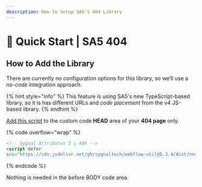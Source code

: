 ```yaml
---
description: How to Setup SA5's 404 Library
---
```


# 🚀 Quick Start | SA5 404

## How to Add the Library <a href="#step-1---add-the-library" id="step-1---add-the-library"></a>

There are currently no configuration options for this library, so we’ll use a _no-code_ integration approach.

{% hint style="info" %}
This feature is using SA5's new TypeScript-based library, so it is has different URLs and _code placement_ from the v4 JS-based library.&#x20;
{% endhint %}

[Add this script](../overview/how-to-add-custom-code.md) to the custom code **HEAD** area of your **404 page** only.

{% code overflow="wrap" %}
```html
<!-- Sygnal Attributes 5 | 404 -->
<script defer
src="https://cdn.jsdelivr.net/gh/sygnaltech/webflow-util@5.3.4/dist/nocode/webflow-404.js"></script> 
```
{% endcode %}

Nothing is needed in the before BODY code area.&#x20;
